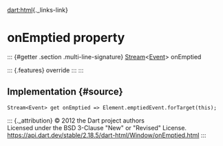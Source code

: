 [dart:html](../../dart-html/dart-html-library){._links-link}

onEmptied property
==================

::: {#getter .section .multi-line-signature}
[Stream](../../dart-async/stream-class)\<[Event](../event-class)\>
onEmptied

::: {.features}
override
:::
:::

Implementation {#source}
--------------

``` {.language-dart data-language="dart"}
Stream<Event> get onEmptied => Element.emptiedEvent.forTarget(this);
```

::: {._attribution}
© 2012 the Dart project authors\
Licensed under the BSD 3-Clause \"New\" or \"Revised\" License.\
<https://api.dart.dev/stable/2.18.5/dart-html/Window/onEmptied.html>
:::
